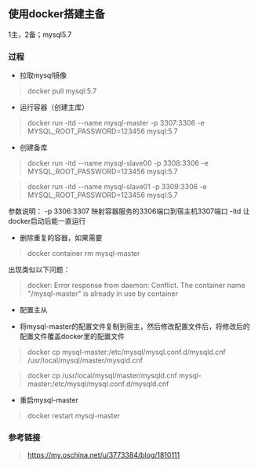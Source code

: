 ## 使用docker搭建主备
1主，2备；mysql5.7

### 过程
* 拉取mysql镜像
> docker pull mysql:5.7

* 运行容器（创建主库）
> docker run -itd --name mysql-master -p 3307:3306 -e MYSQL_ROOT_PASSWORD=123456 mysql:5.7

* 创建备库
> docker run -itd --name mysql-slave00 -p 3308:3306 -e MYSQL_ROOT_PASSWORD=123456 mysql:5.7

> docker run -itd --name mysql-slave01 -p 3309:3306 -e MYSQL_ROOT_PASSWORD=123456 mysql:5.7

参数说明：
    -p 3306:3307  映射容器服务的3306端口到宿主机3307端口
    -itd 让docker启动后能一直运行
   
* 删除重复的容器，如果需要
> docker container rm mysql-master

出现类似以下问题：
> docker: Error response from daemon: Conflict. The container name "/mysql-master" is already in use by container

* 配置主从

* 将mysql-master的配置文件复制到宿主，然后修改配置文件后，将修改后的配置文件覆盖docker里的配置文件

> docker cp mysql-master:/etc/mysql/mysql.conf.d/mysqld.cnf /usr/local/mysql/master/mysqld.cnf

> docker cp /usr/local/mysql/master/mysqld.cnf mysql-master:/etc/mysql/mysql.conf.d/mysqld.cnf

* 重启mysql-master

> docker restart mysql-master

### 参考链接
> https://my.oschina.net/u/3773384/blog/1810111

